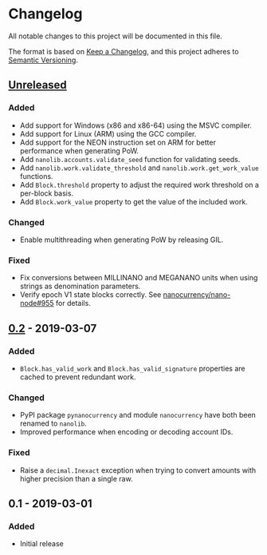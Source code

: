 # Changelog
All notable changes to this project will be documented in this file.

The format is based on [Keep a Changelog](https://keepachangelog.com/en/1.0.0/),
and this project adheres to [Semantic Versioning](https://semver.org/spec/v2.0.0.html).

## [Unreleased]
### Added
 - Add support for Windows (x86 and x86-64) using the MSVC compiler.
 - Add support for Linux (ARM) using the GCC compiler.
 - Add support for the NEON instruction set on ARM for better performance when generating PoW.
 - Add `nanolib.accounts.validate_seed` function for validating seeds.
 - Add `nanolib.work.validate_threshold` and `nanolib.work.get_work_value` functions.
 - Add `Block.threshold` property to adjust the required work threshold on a per-block basis.
 - Add `Block.work_value` property to get the value of the included work.

### Changed
 - Enable multithreading when generating PoW by releasing GIL.

### Fixed
 - Fix conversions between MILLINANO and MEGANANO units when using strings as denomination parameters.
 - Verify epoch V1 state blocks correctly. See [nanocurrency/nano-node#955](https://github.com/nanocurrency/nano-node/pull/955) for details.

## [0.2] - 2019-03-07
### Added
 - `Block.has_valid_work` and `Block.has_valid_signature` properties are cached to prevent redundant work.

### Changed
 - PyPI package `pynanocurrency` and module `nanocurrency` have both been renamed to `nanolib`.
 - Improved performance when encoding or decoding account IDs.

### Fixed
 - Raise a `decimal.Inexact` exception when trying to convert amounts with higher precision than a single raw.

## 0.1 - 2019-03-01
### Added
- Initial release

[Unreleased]: https://github.com/Matoking/nanolib/compare/0.2...HEAD
[0.2]: https://github.com/Matoking/nanolib/compare/0.1...0.2
